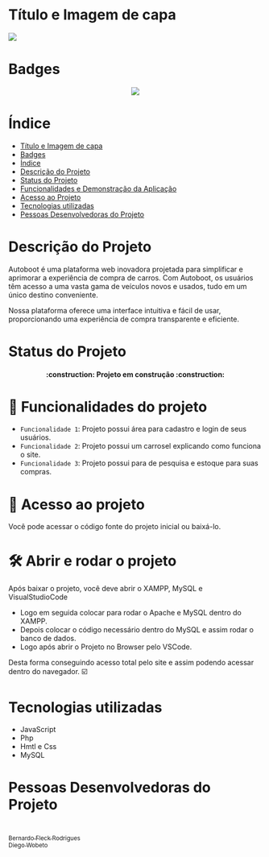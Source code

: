 # Título e Imagem de capa


<p aling="center">
<img loading="lazy" src="https://github.com/Fleckzz/ProjetoQI/assets/164113379/e909ad83-91b1-4f2f-a844-a38c82c9c319"/>
</p>

# Badges

<p align="center">
<img loading="lazy" src="http://img.shields.io/static/v1?label=STATUS&message=EM%20DESENVOLVIMENTO&color=GREEN&style=for-the-badge"/>
</p>

# Índice 

* [Título e Imagem de capa](#Título-e-Imagem-de-capa)
* [Badges](#badges)
* [Índice](#índice)
* [Descrição do Projeto](#descrição-do-projeto)
* [Status do Projeto](#status-do-Projeto)
* [Funcionalidades e Demonstração da Aplicação](#funcionalidades-e-demonstração-da-aplicação)
* [Acesso ao Projeto](#acesso-ao-projeto)
* [Tecnologias utilizadas](#tecnologias-utilizadas)
* [Pessoas Desenvolvedoras do Projeto](#pessoas-desenvolvedoras)

# Descrição do Projeto

Autoboot é uma plataforma web inovadora projetada para simplificar e aprimorar a experiência de compra de carros. Com Autoboot, os usuários têm acesso a uma vasta gama de veículos novos e usados, tudo em um único destino conveniente.

Nossa plataforma oferece uma interface intuitiva e fácil de usar, proporcionando uma experiência de compra transparente e eficiente.

# Status do Projeto

<h4 align="center"> 
    :construction:  Projeto em construção  :construction:
</h4>

# :hammer: Funcionalidades do projeto

- `Funcionalidade 1`: Projeto possui área para cadastro e login de seus usuários.
- `Funcionalidade 2`: Projeto possui um carrosel explicando como funciona o site.
- `Funcionalidade 3`: Projeto possui para de pesquisa e estoque para suas compras.

# 📁 Acesso ao projeto

Você pode acessar o código fonte do projeto inicial ou baixá-lo.

# 🛠️ Abrir e rodar o projeto

Após baixar o projeto, você deve abrir o XAMPP, MySQL e VisualStudioCode

- Logo em seguida colocar para rodar o Apache e MySQL dentro do XAMPP.
- Depois colocar o código necessário dentro do MySQL e assim rodar o banco de dados.
- Logo após abrir o Projeto no Browser pelo VSCode.

Desta forma conseguindo acesso total pelo site e assim podendo acessar dentro do navegador. ☑️

# Tecnologias utilizadas

- JavaScript
- Php
- Hmtl e Css
- MySQL

# Pessoas Desenvolvedoras do Projeto

 [<br><sub>Bernardo Fleck Rodrigues</sub>](https://github.com/fleckzz)  [<br><sub>Diego Wobeto</sub>](https://github.com/)
